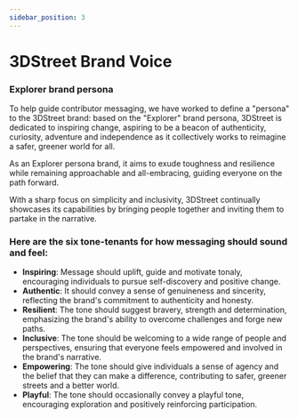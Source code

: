 ```yaml
---
sidebar_position: 3
---
```


# 3DStreet Brand Voice 

### Explorer brand persona

To help guide contributor messaging, we have worked to define a "persona" to the 3DStreet brand: based on the "Explorer" brand persona, 3DStreet is dedicated to inspiring change, aspiring to be a beacon of authenticity, curiosity, adventure and independence as it collectively works to reimagine a safer, greener world for all.

As an Explorer persona brand, it aims to exude toughness and resilience while remaining approachable and all-embracing, guiding everyone on the path forward. 

With a sharp focus on simplicity and inclusivity, 3DStreet continually showcases its capabilities by bringing people together and inviting them to partake in the narrative.

### Here are the six tone-tenants for how messaging should sound and feel:

* **Inspiring**: Message should uplift, guide and motivate tonaly, encouraging individuals to pursue self-discovery and positive change.
* **Authentic**: It should convey a sense of genuineness and sincerity, reflecting the brand's commitment to authenticity and honesty.
* **Resilient**: The tone should suggest bravery, strength and determination, emphasizing the brand's ability to overcome challenges and forge new paths.
* **Inclusive**: The tone should be welcoming to a wide range of people and perspectives, ensuring that everyone feels empowered and involved in the brand's narrative.
* **Empowering**: The tone should give individuals a sense of agency and the belief that they can make a difference, contributing to safer, greener streets and a better world.
* **Playful**: The tone should occasionally convey a playful tone, encouraging exploration and positively reinforcing participation. 

